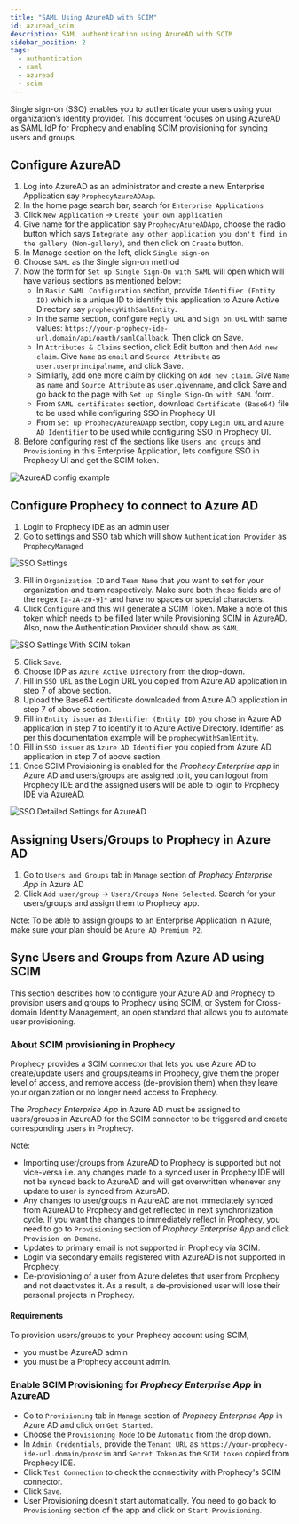 ```yaml
---
title: "SAML Using AzureAD with SCIM"
id: azuread_scim
description: SAML authentication using AzureAD with SCIM
sidebar_position: 2
tags:
  - authentication
  - saml
  - azuread
  - scim
---
```


Single sign-on (SSO) enables you to authenticate your users using your organization’s identity provider.
This document focuses on using AzureAD as SAML IdP for Prophecy and enabling SCIM provisioning for syncing users and
groups.

## Configure AzureAD

1. Log into AzureAD as an administrator and create a new Enterprise Application say `ProphecyAzureADApp`.
2. In the home page search bar, search for `Enterprise Applications`
3. Click `New Application` -> `Create your own application`
4. Give name for the application say `ProphecyAzureADApp`, choose the radio button which says `Integrate any other application you don't find in the gallery (Non-gallery)`, and then click on `Create` button.
5. In Manage section on the left, click `Single sign-on`
6. Choose `SAML` as the Single sign-on method
7. Now the form for `Set up Single Sign-On with SAML` will open which will have various sections as mentioned below:
   - In `Basic SAML Configuration` section, provide `Identifier (Entity ID)` which is a unique ID to identify this application to Azure Active Directory say `prophecyWithSamlEntity`.
   - In the same section, configure `Reply URL` and `Sign on URL` with same values: `https://your-prophecy-ide-url.domain/api/oauth/samlCallback`. Then click on Save.
   - In `Attributes & Claims` section, click Edit button and then `Add new claim`. Give `Name` as `email` and `Source Attribute` as `user.userprincipalname`, and click Save.
   - Similarly, add one more claim by clicking on `Add new claim`. Give `Name` as `name` and `Source Attribute` as `user.givenname`, and click Save and go back to the page with `Set up Single Sign-On with SAML` form.
   - From `SAML certificates` section, download `Certificate (Base64)` file to be used while configuring SSO in Prophecy UI.
   - From `Set up ProphecyAzureADApp` section, copy `Login URL` and `Azure AD Identifier` to be used while configuring SSO in Prophecy UI.
8. Before configuring rest of the sections like `Users and groups` and `Provisioning` in this Enterprise Application, lets configure SSO in Prophecy UI and get the SCIM token.

![AzureAD config example](./img/azure_enterpriseapp_sso.png)

## Configure Prophecy to connect to Azure AD

1. Login to Prophecy IDE as an admin user
2. Go to settings and SSO tab which will show `Authentication Provider` as `ProphecyManaged`

![SSO Settings](./img/sso_settings.png)

3. Fill in `Organization ID` and `Team Name` that you want to set for your organization and team respectively. Make sure both these fields are of the regex `[a-zA-z0-9]*` and have no spaces or special characters.
4. Click `Configure` and this will generate a SCIM Token. Make a note of this token which needs to be filled later while Provisioning SCIM in AzureAD. Also, now the Authentication Provider should show as `SAML`.

![SSO Settings With SCIM token](./img/sso_settings_with_token.png)

5. Click `Save`.
6. Choose IDP as `Azure Active Directory` from the drop-down.
7. Fill in `SSO URL` as the Login URL you copied from Azure AD application in step 7 of above section.
8. Upload the Base64 certificate downloaded from Azure AD application in step 7 of above section.
9. Fill in `Entity issuer` as `Identifier (Entity ID)` you chose in Azure AD application in step 7 to identify it to Azure Active Directory. Identifier as per this documentation example will be `prophecyWithSamlEntity`.
10. Fill in `SSO issuer` as `Azure AD Identifier` you copied from Azure AD application in step 7 of above section.
11. Once SCIM Provisioning is enabled for the _Prophecy Enterprise app_ in Azure AD and users/groups are assigned to it, you can logout from Prophecy IDE and the assigned users will be able to login to Prophecy IDE via AzureAD.

![SSO Detailed Settings for AzureAD](./img/sso_settings_detailed_azuread.png)

## Assigning Users/Groups to Prophecy in Azure AD

1. Go to `Users and Groups` tab in `Manage` section of _Prophecy Enterprise App_ in Azure AD
2. Click `Add user/group` -> `Users/Groups None Selected`. Search for your users/groups and assign them to Prophecy app.

Note: To be able to assign groups to an Enterprise Application in Azure, make sure your plan should be `Azure AD Premium P2`.

## Sync Users and Groups from Azure AD using SCIM

This section describes how to configure your Azure AD and Prophecy to provision users and groups to Prophecy using SCIM,
or System for Cross-domain Identity Management, an open standard that allows you to automate user provisioning.

### About SCIM provisioning in Prophecy

Prophecy provides a SCIM connector that lets you use Azure AD to create/update users and groups/teams in Prophecy, give them the proper level of access,
and remove access (de-provision them) when they leave your organization or no longer need access to Prophecy.

The _Prophecy Enterprise App_ in Azure AD must be assigned to users/groups in AzureAD for the SCIM connector to be triggered and
create corresponding users in Prophecy.

Note:

- Importing user/groups from AzureAD to Prophecy is supported but not vice-versa i.e. any changes made to a synced user in
  Prophecy IDE will not be synced back to AzureAD and will get overwritten whenever any update to user is synced from AzureAD.
- Any changes to user/groups in AzureAD are not immediately synced from AzureAD to Prophecy and get reflected in next synchronization cycle. If you want the changes to immediately reflect in Prophecy,
  you need to go to `Provisioning` section of _Prophecy Enterprise App_ and click `Provision on Demand`.
- Updates to primary email is not supported in Prophecy via SCIM.
- Login via secondary emails registered with AzureAD is not supported in Prophecy.
- De-provisioning of a user from Azure deletes that user from Prophecy and not deactivates it. As a result, a
  de-provisioned user will lose their personal projects in Prophecy.

#### Requirements

To provision users/groups to your Prophecy account using SCIM,

- you must be AzureAD admin
- you must be a Prophecy account admin.

### Enable SCIM Provisioning for _Prophecy Enterprise App_ in AzureAD

- Go to `Provisioning` tab in `Manage` section of _Prophecy Enterprise App_ in Azure AD and click on `Get Started`.
- Choose the `Provisioning Mode` to be `Automatic` from the drop down.
- In `Admin Credentials`, provide the `Tenant URL` as `https://your-prophecy-ide-url.domain/proscim` and `Secret Token` as the `SCIM token` copied from Prophecy IDE.
- Click `Test Connection` to check the connectivity with Prophecy's SCIM connector.
- Click `Save`.
- User Provisioning doesn't start automatically. You need to go back to `Provisioning` section of the app and click on `Start Provisioning`.
